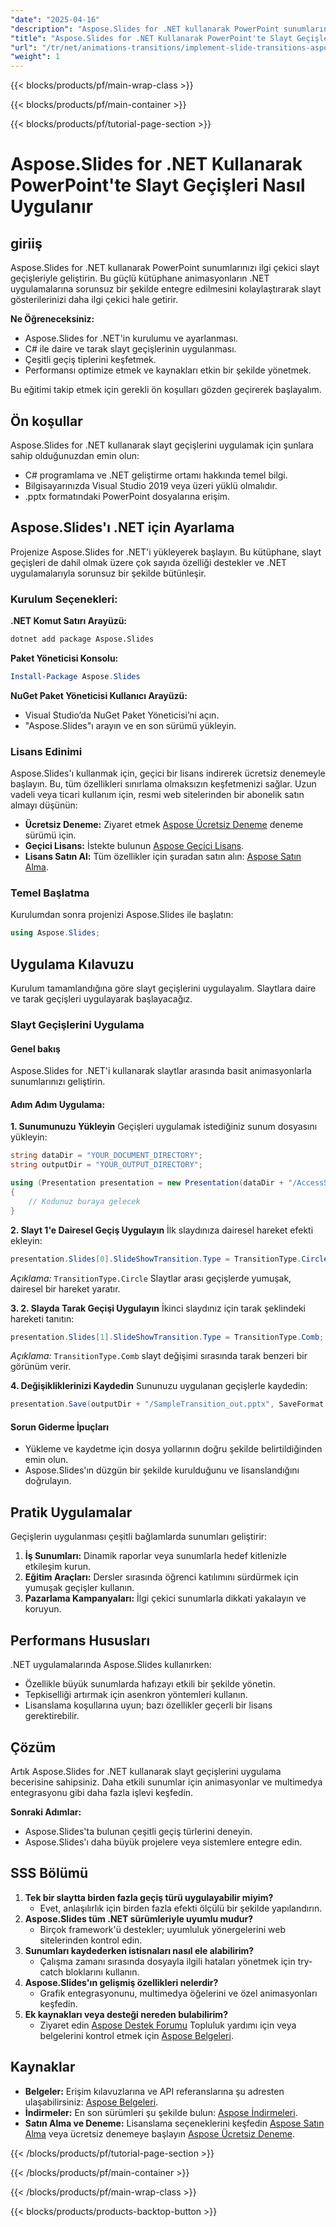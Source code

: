 ```yaml
---
"date": "2025-04-16"
"description": "Aspose.Slides for .NET kullanarak PowerPoint sunumlarında dinamik slayt geçişlerinin nasıl uygulanacağını öğrenin. Bu kılavuz kurulum, uygulama ve optimizasyon tekniklerini kapsar."
"title": "Aspose.Slides for .NET Kullanarak PowerPoint'te Slayt Geçişleri Nasıl Uygulanır"
"url": "/tr/net/animations-transitions/implement-slide-transitions-aspose-slides-net/"
"weight": 1
---
```


{{< blocks/products/pf/main-wrap-class >}}

{{< blocks/products/pf/main-container >}}

{{< blocks/products/pf/tutorial-page-section >}}
# Aspose.Slides for .NET Kullanarak PowerPoint'te Slayt Geçişleri Nasıl Uygulanır

## giriiş

Aspose.Slides for .NET kullanarak PowerPoint sunumlarınızı ilgi çekici slayt geçişleriyle geliştirin. Bu güçlü kütüphane animasyonların .NET uygulamalarına sorunsuz bir şekilde entegre edilmesini kolaylaştırarak slayt gösterilerinizi daha ilgi çekici hale getirir.

**Ne Öğreneceksiniz:**
- Aspose.Slides for .NET'in kurulumu ve ayarlanması.
- C# ile daire ve tarak slayt geçişlerinin uygulanması.
- Çeşitli geçiş tiplerini keşfetmek.
- Performansı optimize etmek ve kaynakları etkin bir şekilde yönetmek.

Bu eğitimi takip etmek için gerekli ön koşulları gözden geçirerek başlayalım.

## Ön koşullar

Aspose.Slides for .NET kullanarak slayt geçişlerini uygulamak için şunlara sahip olduğunuzdan emin olun:
- C# programlama ve .NET geliştirme ortamı hakkında temel bilgi.
- Bilgisayarınızda Visual Studio 2019 veya üzeri yüklü olmalıdır.
- .pptx formatındaki PowerPoint dosyalarına erişim.

## Aspose.Slides'ı .NET için Ayarlama

Projenize Aspose.Slides for .NET'i yükleyerek başlayın. Bu kütüphane, slayt geçişleri de dahil olmak üzere çok sayıda özelliği destekler ve .NET uygulamalarıyla sorunsuz bir şekilde bütünleşir.

### Kurulum Seçenekleri:

**.NET Komut Satırı Arayüzü:**
```bash
dotnet add package Aspose.Slides
```

**Paket Yöneticisi Konsolu:**
```powershell
Install-Package Aspose.Slides
```

**NuGet Paket Yöneticisi Kullanıcı Arayüzü:**
- Visual Studio’da NuGet Paket Yöneticisi’ni açın.
- "Aspose.Slides"ı arayın ve en son sürümü yükleyin.

### Lisans Edinimi

Aspose.Slides'ı kullanmak için, geçici bir lisans indirerek ücretsiz denemeyle başlayın. Bu, tüm özellikleri sınırlama olmaksızın keşfetmenizi sağlar. Uzun vadeli veya ticari kullanım için, resmi web sitelerinden bir abonelik satın almayı düşünün:

- **Ücretsiz Deneme:** Ziyaret etmek [Aspose Ücretsiz Deneme](https://releases.aspose.com/slides/net/) deneme sürümü için.
- **Geçici Lisans:** İstekte bulunun [Aspose Geçici Lisans](https://purchase.aspose.com/temporary-license/).
- **Lisans Satın Al:** Tüm özellikler için şuradan satın alın: [Aspose Satın Alma](https://purchase.aspose.com/buy).

### Temel Başlatma

Kurulumdan sonra projenizi Aspose.Slides ile başlatın:
```csharp
using Aspose.Slides;
```

## Uygulama Kılavuzu

Kurulum tamamlandığına göre slayt geçişlerini uygulayalım. Slaytlara daire ve tarak geçişleri uygulayarak başlayacağız.

### Slayt Geçişlerini Uygulama

#### Genel bakış
Aspose.Slides for .NET'i kullanarak slaytlar arasında basit animasyonlarla sunumlarınızı geliştirin.

#### Adım Adım Uygulama:
**1. Sunumunuzu Yükleyin**
Geçişleri uygulamak istediğiniz sunum dosyasını yükleyin:
```csharp
string dataDir = "YOUR_DOCUMENT_DIRECTORY";
string outputDir = "YOUR_OUTPUT_DIRECTORY";

using (Presentation presentation = new Presentation(dataDir + "/AccessSlides.pptx"))
{
    // Kodunuz buraya gelecek
}
```
**2. Slayt 1'e Dairesel Geçiş Uygulayın**
İlk slaydınıza dairesel hareket efekti ekleyin:
```csharp
presentation.Slides[0].SlideShowTransition.Type = TransitionType.Circle;
```
*Açıklama:* `TransitionType.Circle` Slaytlar arası geçişlerde yumuşak, dairesel bir hareket yaratır.

**3. 2. Slayda Tarak Geçişi Uygulayın**
İkinci slaydınız için tarak şeklindeki hareketi tanıtın:
```csharp
presentation.Slides[1].SlideShowTransition.Type = TransitionType.Comb;
```
*Açıklama:* `TransitionType.Comb` slayt değişimi sırasında tarak benzeri bir görünüm verir.

**4. Değişikliklerinizi Kaydedin**
Sununuzu uygulanan geçişlerle kaydedin:
```csharp
presentation.Save(outputDir + "/SampleTransition_out.pptx", SaveFormat.Pptx);
```
#### Sorun Giderme İpuçları
- Yükleme ve kaydetme için dosya yollarının doğru şekilde belirtildiğinden emin olun.
- Aspose.Slides'ın düzgün bir şekilde kurulduğunu ve lisanslandığını doğrulayın.

## Pratik Uygulamalar
Geçişlerin uygulanması çeşitli bağlamlarda sunumları geliştirir:
1. **İş Sunumları:** Dinamik raporlar veya sunumlarla hedef kitlenizle etkileşim kurun.
2. **Eğitim Araçları:** Dersler sırasında öğrenci katılımını sürdürmek için yumuşak geçişler kullanın.
3. **Pazarlama Kampanyaları:** İlgi çekici sunumlarla dikkati yakalayın ve koruyun.

## Performans Hususları
.NET uygulamalarında Aspose.Slides kullanırken:
- Özellikle büyük sunumlarda hafızayı etkili bir şekilde yönetin.
- Tepkiselliği artırmak için asenkron yöntemleri kullanın.
- Lisanslama koşullarına uyun; bazı özellikler geçerli bir lisans gerektirebilir.

## Çözüm
Artık Aspose.Slides for .NET kullanarak slayt geçişlerini uygulama becerisine sahipsiniz. Daha etkili sunumlar için animasyonlar ve multimedya entegrasyonu gibi daha fazla işlevi keşfedin.

**Sonraki Adımlar:**
- Aspose.Slides'ta bulunan çeşitli geçiş türlerini deneyin.
- Aspose.Slides'ı daha büyük projelere veya sistemlere entegre edin.

## SSS Bölümü
1. **Tek bir slaytta birden fazla geçiş türü uygulayabilir miyim?**
   - Evet, anlaşılırlık için birden fazla efekti ölçülü bir şekilde yapılandırın.
2. **Aspose.Slides tüm .NET sürümleriyle uyumlu mudur?**
   - Birçok framework'ü destekler; uyumluluk yönergelerini web sitelerinden kontrol edin.
3. **Sunumları kaydederken istisnaları nasıl ele alabilirim?**
   - Çalışma zamanı sırasında dosyayla ilgili hataları yönetmek için try-catch bloklarını kullanın.
4. **Aspose.Slides'ın gelişmiş özellikleri nelerdir?**
   - Grafik entegrasyonunu, multimedya öğelerini ve özel animasyonları keşfedin.
5. **Ek kaynakları veya desteği nereden bulabilirim?**
   - Ziyaret edin [Aspose Destek Forumu](https://forum.aspose.com/c/slides/11) Topluluk yardımı için veya belgelerini kontrol etmek için [Aspose Belgeleri](https://reference.aspose.com/slides/net/).

## Kaynaklar
- **Belgeler:** Erişim kılavuzlarına ve API referanslarına şu adresten ulaşabilirsiniz: [Aspose Belgeleri](https://reference.aspose.com/slides/net/).
- **İndirmeler:** En son sürümleri şu şekilde bulun: [Aspose İndirmeleri](https://releases.aspose.com/slides/net/).
- **Satın Alma ve Deneme:** Lisanslama seçeneklerini keşfedin [Aspose Satın Alma](https://purchase.aspose.com/buy) veya ücretsiz denemeye başlayın [Aspose Ücretsiz Deneme](https://releases.aspose.com/slides/net/).

{{< /blocks/products/pf/tutorial-page-section >}}

{{< /blocks/products/pf/main-container >}}

{{< /blocks/products/pf/main-wrap-class >}}

{{< blocks/products/products-backtop-button >}}